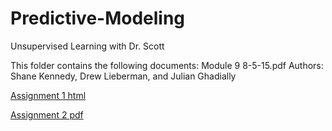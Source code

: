 # Predictive-Modeling
Unsupervised Learning with Dr. Scott

This folder contains the following documents:
Module 9 8-5-15.pdf
Authors: Shane Kennedy, Drew Lieberman, and Julian Ghadially

[Assignment 1 html](https://github.com/julianghadially/Predictive-Modeling/blob/master/STA380_Homework_1_-_Ghadially%2C_Julian.html)

[Assignment 2 pdf](https://github.com/julianghadially/Predictive-Modeling/blob/master/STA380%20HW%202%20Ghadially%2C%20Julian.pdf)
